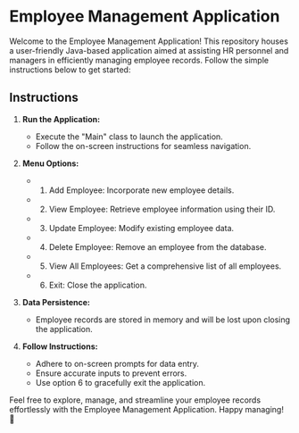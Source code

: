# Employee Management Application

Welcome to the Employee Management Application! This repository houses a user-friendly Java-based application aimed at assisting HR personnel and managers in efficiently managing employee records. Follow the simple instructions below to get started:

## Instructions

1. **Run the Application:**
   - Execute the "Main" class to launch the application.
   - Follow the on-screen instructions for seamless navigation.

2. **Menu Options:**
   - 1. Add Employee: Incorporate new employee details.
   - 2. View Employee: Retrieve employee information using their ID.
   - 3. Update Employee: Modify existing employee data.
   - 4. Delete Employee: Remove an employee from the database.
   - 5. View All Employees: Get a comprehensive list of all employees.
   - 6. Exit: Close the application.

3. **Data Persistence:**
   - Employee records are stored in memory and will be lost upon closing the application.

4. **Follow Instructions:**
   - Adhere to on-screen prompts for data entry.
   - Ensure accurate inputs to prevent errors.
   - Use option 6 to gracefully exit the application.

Feel free to explore, manage, and streamline your employee records effortlessly with the Employee Management Application. Happy managing! 🚀
